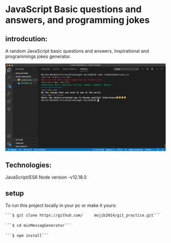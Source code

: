 # JavaScript Basic questions and answers, and programming jokes

## introdcution:

A random JavaScript basic questions and answers, Inspirational and programmings jokes generator.

![mix messages screen shot](./assets/mixMessages.png)

## Technologies:

JavaScript/ES6
Node version -v12.18.0

## setup

To run this project locally in your pc or make it yours:

    ```$ git clone https://github.com/     mojib2014/git_practice.git```

    ```$ cd mixMessagGenerator```

    ```$ npm install```
